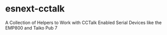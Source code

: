 # esnext-cctalk
A Collection of Helpers to Work with CCTalk Enabled Serial Devices like the EMP800 and Taiko Pub 7
